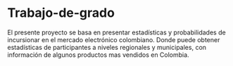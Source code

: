 # Trabajo-de-grado
El presente proyecto se basa en presentar estadísticas y probabilidades de incursionar en el mercado electrónico colombiano. Donde puede obtener estadísticas de participantes a niveles regionales y municipales, con información de algunos productos mas vendidos en Colombia.

